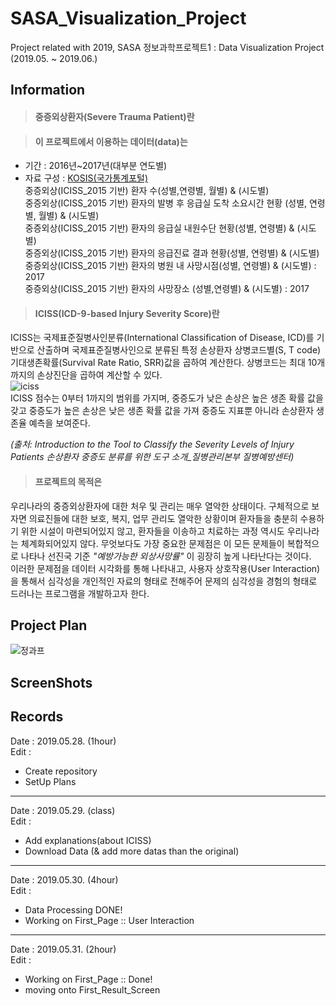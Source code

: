 # SASA_Visualization_Project  
Project related with 2019, SASA 정보과학프로젝트1 : Data Visualization Project (2019.05. ~ 2019.06.)  

## Information  
> #### 중증외상환자(Severe Trauma Patient)란  

> #### 이 프로젝트에서 이용하는 데이터(data)는  
- 기간 : 2016년~2017년(대부분 연도별)  
- 자료 구성 : [KOSIS(국가통계포털)](http://kosis.kr/statisticsList/statisticsListIndex.do?menuId=M_01_01&vwcd=MT_ZTITLE&parmTabId=M_01_01#SelectStatsBoxDiv)  
중증외상(ICISS_2015 기반) 환자 수(성별,연령별, 월별) & (시도별)  
중증외상(ICISS_2015 기반) 환자의 발병 후 응급실 도착 소요시간 현황 (성별, 연령별, 월별) & (시도별)  
중증외상(ICISS_2015 기반) 환자의 응급실 내원수단 현황(성별, 연령별) & (시도별)    
중증외상(ICISS_2015 기반) 환자의 응급진료 결과 현황(성별, 연령별) & (시도별)  
중증외상(ICISS_2015 기반) 환자의 병원 내 사망시점(성별, 연령별) & (시도별) : 2017  
중증외상(ICISS_2015 기반) 환자의 사망장소 (성별,연령별) & (시도별) : 2017  

> #### ICISS(ICD-9-based Injury Severity Score)란  
  ICISS는 국제표준질병사인분류(International Classification of Disease, ICD)를 기반으로 산출하며 국제표준질병사인으로
분류된 특정 손상환자 상병코드별(S, T code) 기대생존확률(Survival Rate Ratio, SRR)값을 곱하여 계산한다. 상병코드는
최대 10개까지의 손상진단을 곱하여 계산할 수 있다.  
![iciss](https://user-images.githubusercontent.com/42968884/58524880-acacda00-8204-11e9-8fd0-4df793d925d1.JPG)  
  ICISS 점수는 0부터 1까지의 범위를 가지며, 중증도가 낮은 손상은 높은 생존 확률 값을 갖고 중증도가 높은 손상은 낮은
생존 확률 값을 가져 중증도 지표뿐 아니라 손상환자 생존율 예측을 보여준다. 

*(출처: Introduction to the Tool to Classify the Severity Levels of Injury Patients 손상환자 중증도 분류를 위한 도구 소개_질병관리본부 질병예방센터)*

> #### 프로젝트의 목적은  
  우리나라의 중증외상환자에 대한 처우 및 관리는 매우 열악한 상태이다. 
구체적으로 보자면 의료진들에 대한 보호, 복지, 업무 관리도 열악한 상황이며 환자들을 충분히 수용하기 위한 시설이 마련되어있지 않고, 환자들을 이송하고 치료하는 과정 역시도 우리나라는 체계화되어있지 않다. 무엇보다도 가장 중요한 문제점은 이 모든 문제들이 복합적으로 나타나 선진국 기준 *"예방가능한 외상사망률"* 이 굉장히 높게 나타난다는 것이다.   
  이러한 문제점을 데이터 시각화를 통해 나타내고, 사용자 상호작용(User Interaction)을 통해서 심각성을 개인적인 자료의 형태로 전해주어 문제의 심각성을 경험의 형태로 드러나는 프로그램을 개발하고자 한다.   
  
## Project Plan  
![정과프](https://user-images.githubusercontent.com/42968884/58443468-03df7b80-812d-11e9-9bca-3ba169c12ce7.JPG)

## ScreenShots  

## Records  
Date : 2019.05.28. (1hour)  
Edit :  
- Create repository  
- SetUp Plans  
--------------------------------  
Date : 2019.05.29. (class)  
Edit :  
- Add explanations(about ICISS)  
- Download Data (& add more datas than the original)  
--------------------------------  
Date : 2019.05.30. (4hour)  
Edit :  
- Data Processing DONE!  
- Working on First_Page :: User Interaction  
--------------------------------  
Date : 2019.05.31. (2hour)  
Edit :  
- Working on First_Page :: Done!   
- moving onto First_Result_Screen  

